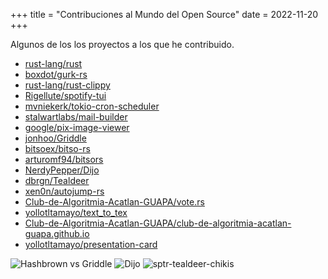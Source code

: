 +++
title = "Contribuciones al Mundo del Open Source"
date = 2022-11-20
+++

Algunos de los los proyectos a los que he contribuido.

- [rust-lang/rust](https://github.com/rust-lang/rust)
- [boxdot/gurk-rs](https://github.com/boxdot/gurk-rs)
- [rust-lang/rust-clippy ](https://github.com/rust-lang/rust-clippy)
- [Rigellute/spotify-tui](https://github.com/Rigellute/spotify-tui)
- [mvniekerk/tokio-cron-scheduler](https://github.com/mvniekerk/tokio-cron-scheduler)
  <!-- more -->
- [stalwartlabs/mail-builder](https://github.com/stalwartlabs/mail-builder)
- [google/pix-image-viewer](https://github.com/google/pix-image-viewer)  
- [jonhoo/Griddle](https://github.com/jonhoo/griddle/)  
- [bitsoex/bitso-rs](https://github.com/bitsoex/bitso-rs)
- [arturomf94/bitsors](https://github.com/arturomf94/bitsors/)
- [NerdyPepper/Dijo](https://github.com/NerdyPepper/dijo/)
- [dbrgn/Tealdeer](https://github.com/dbrgn/tealdeer/)
- [xen0n/autojump-rs](https://github.com/xen0n/autojump-rs/)
- [Club-de-Algoritmia-Acatlan-GUAPA/vote.rs](https://github.com/Club-de-Algoritmia-Acatlan-GUAPA/vote.rs)
- [yollotltamayo/text_to_tex](https://github.com/yollotltamayo/text_to_tex)  
- [Club-de-Algoritmia-Acatlan-GUAPA/club-de-algoritmia-acatlan-guapa.github.io](https://github.com/Club-de-Algoritmia-Acatlan-GUAPA/club-de-algoritmia-acatlan-guapa.github.io)
- [yollotltamayo/presentation-card](https://github.com/yollotltamayo/presentation-card/tree/master)

![Hashbrown vs Griddle](/plot.avif "Hashbrown vs Griddle")
![Dijo](/dijo.avif "Dijo ss")
![sptr-tealdeer-chikis](/sptr-tealdeer-chikis.avif "sptr-tealdeer-chikis")
